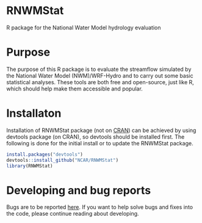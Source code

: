 # RNWMStat
R package for the National Water Model hydrology evaluation

# Purpose
The purpose of this R package is to evaluate the streamflow simulated 
by the National Water Model (NWM)/WRF-Hydro and to carry out some basic 
statistical analyses.  These tools are both free and open-source, 
just like R, which should help make them accessible and popular.
# Installaton

Installation of RNWMStat package (not on [CRAN](http://cran.r-project.org/)) can be achieved by using devtools package (on CRAN), so devtools should be installed
first. The following is done for the initial install or to update the
RNWMStat package.

``` r
install.packages("devtools")
devtools::install_github("NCAR/RNWMStat")
library(RNWMStat)
```

# Developing and bug reports

Bugs are to be reported
[here](https://github.com/NCAR/RNWMStat/issues). If you want to help
solve bugs and fixes into the code, please continue reading about
developing.

